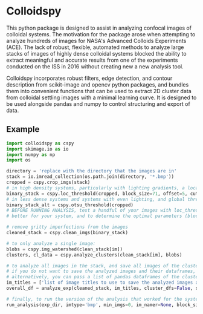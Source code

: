 # Colloidspy

This python package is designed to assist in analyzing confocal images of colloidal systems.
The motivation for the package arose when attempting to analyze hundreds of images for NASA's Advanced Colloids Experiments (ACE).
The lack of robust, flexible, automated methods to analyze large stacks of images of highly dense colloidal systems blocked the ability to extract meaningful and accurate results from one of the experiments conducted on the ISS in 2016 without creating new a new analysis tool.

Colloidspy incorporates robust filters, edge detection, and contour description from scikit-image and opencv python packages, and bundles them into convenient functions that can be used to extract 2D cluster data from colloidal settling images with a minimal learning curve.
It is designed to be used alongside pandas and numpy to control structuring and export of data.

## Example
```python
import colloidspy as cspy
import skimage.io as io
import numpy as np
import os

directory = 'replace with the directory that the images are in'
stack = io.imread_collection(os.path.join(directory, '*.bmp'))
cropped = cspy.crop_imgs(stack)
# in high density systems, particularly with lighting gradients, a local threshold will give the best results.
binary_stack = cspy.loc_threshold(cropped, block_size=71, offset=5, cutoff=0, method='gaussian')
# in less dense systems and systems with even lighting, and global threshold (otsu) may be give better results.
binary_stack_alt = cspy.otsu_threshold(cropped)
# BEFORE RUNNING ANALYSIS, test a handful of your images with loc_threshold and otsu_threshold to see which works
# better for your system, and to determine the optimal parameters (block_size, offset, etc)

# remove gritty imperfections from the images
cleaned_stack = cspy.clean_imgs(binary_stack)

# to only analyze a single image:
blobs = cspy.img_watershed(clean_stack[im])
clusters, cl_data = cspy.analyze_clusters(clean_stack[im], blobs)

# to analyze all images in the stack, and save all images of the clusters and csv's of all of the cluster dataframes:
# if you do not want to save the analyzed images and their dataframes, set save_dfs=False, save_ims=False.
# alternatively, you can pass a list of pandas dataframes of the cluster data if you have already generated them.
im_titles = ['list of image titles to use to save the analyzed images and datafiles']
overall_df = analyze_exp(cleaned_stack, im_titles, cluster_dfs=False, save_dfs=True, save_ims=True, save_dir=directory)

# finally, to run the version of the analysis that worked for the system this package was designed for:
run_analysis(exp_dir, imtype='bmp', min_imgs=0, im_namer=None, block_size=71, offset=5, min_distance=7)
```

